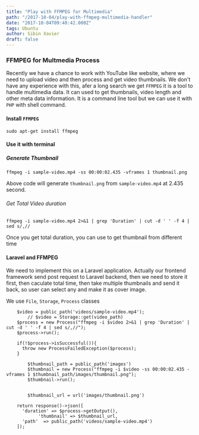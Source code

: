 ```yaml
---
title: "Play with FFMPEG for Multimedia"
path: "/2017-10-04/play-with-ffmpeg-multimedia-handler"
date: "2017-10-04T09:40:42.000Z"
tags: Ubuntu
author: Sibin Xavier 
draft: false 
---
```


### FFMPEG for Multmedia Process 

Recently we have a chance to work with YouTube like website, where we 
need to upload video and then process and get video thumbnails. We don't have any experience with this, afer a long search we get `FFMPEG`
it is a tool to handle multimedia data. It can used to get thumbnails, video length and other meta data information. It is a command line tool
but we can use it with `PHP` with shell command.

#### Install `FFMPEG`


```
sudo apt-get install ffmpeg

```

#### Use it with terminal 

##### Generate Thumbnail 

```
ffmpeg -i sample-video.mp4 -ss 00:00:02.435 -vframes 1 thumbnail.png

```

Above code will generate `thumbnail.png` from `sample-video.mp4` at 2.435 second. 

###### Get Total Video duration 

```
ffmpeg -i sample-video.mp4 2>&1 | grep 'Duration' | cut -d ' ' -f 4 | sed s/,//

```

Once you get total duration, you can use to get thumbnail from different time


#### Laravel and FFMPEG 

We need to implement this on a Laravel application. Actually our frontend framework send post request to Laravel backend, then we need to store it first, then caculate total time, then take multiple thumbnails and send it back, so user can select any and make it as cover image.

We use `File`, `Storage`, `Process` classes

```
    $video = public_path('videos/sample-video.mp4');
		// $video = Storage::get(video_path)
    $process = new Process("ffmpeg -i $video 2>&1 | grep 'Duration' | cut -d ' ' -f 4 | sed s/,//");
    $process->run();

    if(!$process->isSuccessful()){
      throw new ProcessFailedException($process);
    }

		$thumbnail_path = public_path('images')
		$thumbnail = new Process("ffmpeg -i $video -ss 00:00:02.435 -vframes 1 $thumbnail_path/images/thumbnail.png");
		$thumbnail->run();


		$thumbnail_url = url('images/thumbnail.png')

    return response()->json([
      'duration' => $process->getOutput(),
			'thumbnail' => $thumbnail_url,
      'path'  => public_path('videos/sample-video.mp4')
    ]);

```



